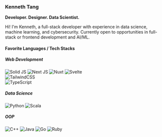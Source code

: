 ### Kenneth Tang
**Developer. Designer. Data Scientist.**

Hi! I'm Kenneth, a full-stack developer with experience in data science, machine learning, and cybersecurity. Currently open to opportunities in full-stack or frontend development and AI/ML.

#### Favorite Languages / Tech Stacks

##### Web Development
![Solid JS](https://img.shields.io/badge/Solid-black?style=for-the-badge&logo=solid&logoColor=white)
![Next JS](https://img.shields.io/badge/Next-black?style=for-the-badge&logo=next.js&logoColor=white)
![Nuxt](https://img.shields.io/badge/Nuxt-black?style=for-the-badge&logo=nuxt.js&logoColor=white)
![Svelte](https://img.shields.io/badge/svelte-black.svg?style=for-the-badge&logo=svelte&logoColor=white)
<br>
![TailwindCSS](https://img.shields.io/badge/tailwindcss-black.svg?style=for-the-badge&logo=tailwind-css&logoColor=white)
<br>
![TypeScript](https://img.shields.io/badge/typescript-black.svg?style=for-the-badge&logo=typescript&logoColor=white)

##### Data Science
![Python](https://img.shields.io/badge/python-black?style=for-the-badge&logo=python&logoColor=white)
![Scala](https://img.shields.io/badge/scala-black.svg?style=for-the-badge&logo=scala&logoColor=white)

##### OOP
![C++](https://img.shields.io/badge/c++-black.svg?style=for-the-badge&logo=c%2B%2B&logoColor=white)
![Java](https://img.shields.io/badge/java-black.svg?style=for-the-badge&logo=java&logoColor=white)
![Go](https://img.shields.io/badge/go-black.svg?style=for-the-badge&logo=go&logoColor=white)
![Ruby](https://img.shields.io/badge/ruby-black.svg?style=for-the-badge&logo=ruby&logoColor=white)
